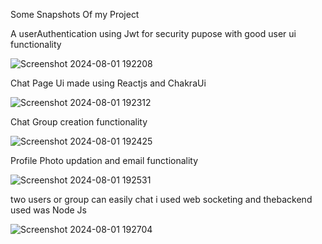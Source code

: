Some Snapshots Of my Project

A userAuthentication using Jwt for security pupose with good user  ui functionality 



![Screenshot 2024-08-01 192208](https://github.com/user-attachments/assets/b5531f28-af43-4d97-8a03-8e8711938bb9)

Chat Page Ui made using Reactjs and ChakraUi

![Screenshot 2024-08-01 192312](https://github.com/user-attachments/assets/f6d596e0-1d85-4d6c-a2bd-1d40f625f416)


Chat Group creation functionality

![Screenshot 2024-08-01 192425](https://github.com/user-attachments/assets/7bc8fe43-faa1-4611-a9e1-0a5b775678aa)

Profile Photo updation and email functionality

![Screenshot 2024-08-01 192531](https://github.com/user-attachments/assets/26eeca42-691b-4768-a5d4-df368075d293)

two users or group can easily chat  i used web socketing and thebackend used was Node Js

![Screenshot 2024-08-01 192704](https://github.com/user-attachments/assets/98b2e165-5d43-4e4b-a9e1-c355d808928f)




